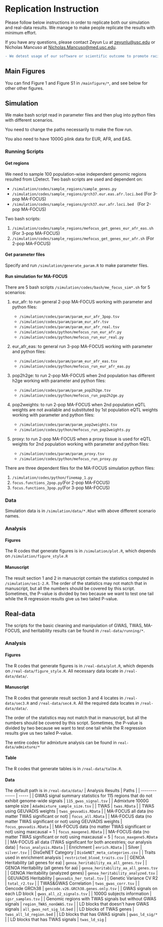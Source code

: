 # Replication Instruction

Please follow below instructions in order to replicate both our simulation and real-data results. We manage to make people replicate the results with minimum effort.

If you have any questions, please contact Zeyun Lu at zeyunlu@usc.edu or Nicholas Mancuso at Nicholas.Mancuso@med.usc.edu.

```diff
- We detest usage of our software or scientific outcome to promote racial discrimination.
```

## Main Figures

You can find Figure 1 and Figure S1 in `/mainfigure/*`, and see below for other other figures.

## Simulation

We make bash script read in parameter files and then plug into python files with different scenarios.

You need to change the paths necessarily to make the flow run.

You also need to have 1000G plink data for EUR, AFR, and EAS.

### Running Scripts

#### Get regions

We need to sample 100 population-wise independent genomic regions resulted from LDetect. Two bash scripts are used and dependent on:

* `/simulation/codes/sample_regions/sample_genes.py`
* `/simulation/codes/sample_regions/grch37.eur.eas.afr.loci.bed` (For 3-pop MA-FOCUS)
* `/simulation/codes/sample_regions/grch37.eur.afr.loci.bed ` (For 2-pop MA-FOCUS)

Two bash scripts:

1. `/simulation/codes/sample_regions/mefocus_get_genes_eur_afr_eas.sh` (For 3-pop MA-FOCUS)
2. `/simulation/codes/sample_regions/mefocus_get_genes_eur_afr.sh` (For 2-pop MA-FOCUS)

#### Get parameter files

Specify and run `/simulation/generate_param.R` to make parameter files.

#### Run simulation for MA-FOCUS

There are 5 bash scripts `/simulation/codes/bash/me_focus_sim*.sh` for 5 scenarios:

1. eur_afr: to run general 2-pop MA-FOCUS working with parameter and python files:
	* `/simulation/codes/param/param_eur_afr_3pop.tsv`
	* `/simulation/codes/param/param_eur_afr.tsv`
	* `/simulation/codes/param/param_eur_afr_real.tsv`
	* `/simulation/codes/python/mefocus_run_eur_afr.py`
	* `/simulation/codes/python/mefocus_run_eur_real.py`

2. eur\_afr\_eas: to general run 3-pop MA-FOCUS working with parameter and python files:
	* `/simulation/codes/param/param_eur_afr_eas.tsv`
	* `/simulation/codes/python/mefocus_run_eur_afr_eas.py`

3. pop2h2ge: to run 2-pop MA-FOCUS when 2nd population has different h2ge working with parameter and python files:
	* `/simulation/codes/param/param_pop2h2ge.tsv`
	* `/simulation/codes/python/mefocus_run_pop2h2ge.py`

4. pop2weights: to run 2-pop MA-FOCUS when 2nd population eQTL weights are not available and substituted by 1st population eQTL weights working with parameter and python files:
	* `/simulation/codes/param/param_pop2weights.tsv`
	* `/simulation/codes/python/mefocus_run_pop2weights.py`

5. proxy: to run 2-pop MA-FOCUS when a proxy tissue is used for eQTL weights for 2nd population working with parameter and python files:
	* `/simulation/codes/param/param_proxy.tsv`
	* `/simulation/codes/python/mefocus_run_proxy.py`

There are three dependent files for the MA-FOCUS simulation python files:

1. `/simulation/codes/python/finemap_1.py`
2. `focus.functions_2pop.py`(For 2-pop MA-FOCUS)
3. `focus.functions_3pop.py`(For 3-pop MA-FOCUS)

### Data

Simulation data is in `/simulation/data/*.RDat` with above different scenario names.

### Analysis

#### Figures

The R codes that generate figures is in `/simulation/plot.R`, which depends on `/simulation/figure_style.R`

#### Manuscript

The result section 1 and 2 in manuscript contain the statistics computed in `/simulation/sec1-2.R`. The order of the statistics may not match that in manuscript, but all the numbers should be covered by this script. Sometimes, the P-value is divided by two because we want to test one tail while the R regression results give us two tailed P-value.


## Real-data

The scripts for the basic cleaning and manipulation of GWAS, TWAS, MA-FOCUS, and heritability results can be found in `/real-data/running/*`.

### Analysis

#### Figures

The R codes that generate figures is in `/real-data/plot.R`, which depends on `/real-data/figure_style.R`. All necessary data locate in `/real-data/data/`.

#### Manuscript

The R codes that generate result section 3 and 4 locates in `/real-data/sec3.R` and `/real-data/sec4.R`. All the required data locates in `/real-data/data/`.

The order of the statistics may not match that in manuscript, but all the numbers should be covered by this script. Sometimes, the P-value is divided by two because we want to test one tail while the R regression results give us two tailed P-value.

The entire codes for admixture analysis can be found in `real-data/admixture/*`
#### Table

The R codes that generate tables is in `/real-data/talbe.R`.
#### Data
The default path is in `/real-data/data/`
| Analysis Results | Paths |
| ------------- | ----- |
|  GWAS signal summary statistics for 115 regions that do not exhibit genome-wide signals | `115_gwas_signal.tsv` |
| Admixture 1000G sample size | `Adadmixture_sample_size.tsv` |
| TWAS | `twas.RData` |
| TWAS using GEUVADIS weights | `twas_geuvadis.RData` |
| MA-FOCUS all data (no matter TWAS significant or not) | `focus_all.RData` |
| MA-FOCUS data (no matter TWAS significant or not) using GEUVADIS weights | `focus_geuvadis.RData` |
| MA-FOCUS data (no matter TWAS significant or not) using maxcausal = 1 | `focus_maxgene1.RData` |
| MA-FOCUS data (no matter TWAS significant or not) using maxcausal = 5 | `focus_maxgene5.RData` |
| MA-FOCUS all data (TWAS significant for both ancestries; our analysis data) | `focus_analysis.RData` |
| Enrichment | `enrich.RData` |
| Silver | `silver.tsv` |
| DisGeNET Category | `DisGeNET_meta_categories.csv` |
| Traits used in enrichment analysis | `restricted_blood_traits.csv` |
| GENOA Heritability (all genes for ea) | `genoa_heritability_ea_all_genes.tsv` |
| GENOA Heritability (all genes for aa) | `genoa_heritability_aa_all_genes.tsv` |
| GENOA Heritability (analyzed genes) | `genoa_heritability_analyzed.tsv` |
| GEUVADIS Heritability | `geuvadis_her_total.tsv` |
| Genetic Variance CV R2 | `total_r2.tsv` |
| TWAS&GWAS Correlation | `twas_gwas_corr.tsv` |
| Gencode GRCh38 | `gencode.v26.GRCh38.genes.only.tsv` |
| GWAS signals on each LD block | `gwas_all_z2_signals.tsv` |
| 1000G subjects information | `igsr_samples.tsv` |
| Genomic regions with TWAS signals but without GWAS signals | `region_TWAS_nonGWAS.tsv` |
| LD blocks that doesn't have GWAS signals | `all_gwas_not_sig_ld.bed` |
| LD blocks of TWAS genes | `twas_all_ld_region.bed` |
| LD blocks that has GWAS signals | `gwas_ld_sig/*` |
| LD blocks that has TWAS signals | `twas_ld_sig` |